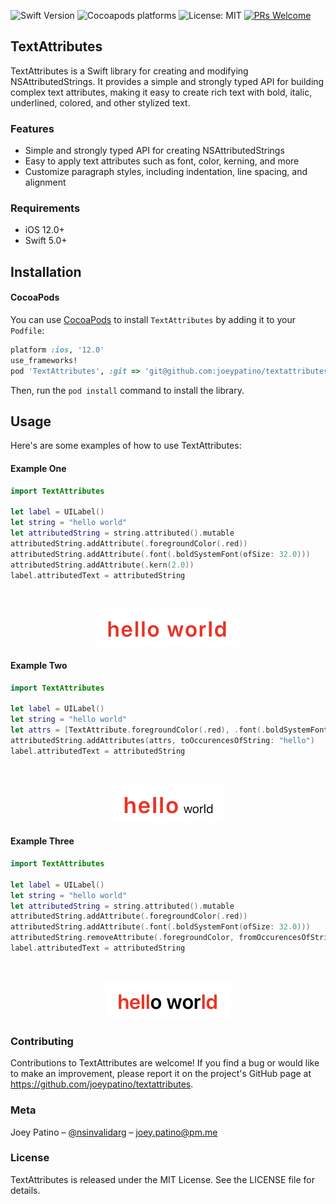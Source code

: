![Swift Version](https://img.shields.io/badge/Swift-5.0-blue)
![Cocoapods platforms](https://img.shields.io/badge/platform-iOS-red)
![License: MIT](https://img.shields.io/badge/License-MIT-blue.svg)
[![PRs Welcome](https://img.shields.io/badge/PRs-welcome-brightgreen.svg)](http://makeapullrequest.com)


## TextAttributes

TextAttributes is a Swift library for creating and modifying NSAttributedStrings. It provides a simple and strongly typed API for building complex text attributes, making it easy to create rich text with bold, italic, underlined, colored, and other stylized text.

### Features

- Simple and strongly typed API for creating NSAttributedStrings
- Easy to apply text attributes such as font, color, kerning, and more
- Customize paragraph styles, including indentation, line spacing, and alignment

### Requirements

- iOS 12.0+
- Swift 5.0+

## Installation

#### CocoaPods

You can use [CocoaPods](http://cocoapods.org/) to install `TextAttributes` by adding it to your `Podfile`:

```ruby
platform :ios, '12.0'
use_frameworks!
pod 'TextAttributes', :git => 'git@github.com:joeypatino/textattributes.git'
```

Then, run the `pod install` command to install the library.

## Usage

Here's are some examples of how to use TextAttributes:

#### Example One

``` swift
import TextAttributes

let label = UILabel()
let string = "hello world"
let attributedString = string.attributed().mutable
attributedString.addAttribute(.foregroundColor(.red))
attributedString.addAttribute(.font(.boldSystemFont(ofSize: 32.0)))
attributedString.addAttribute(.kern(2.0))
label.attributedText = attributedString
```
<br />
<p align="center">
  <img height="60" src="repository_assets/example_one.png" />
</p>

#### Example Two

``` swift
import TextAttributes

let label = UILabel()
let string = "hello world"
let attrs = [TextAttribute.foregroundColor(.red), .font(.boldSystemFont(ofSize: 32.0)), .kern(2.0)] 
attributedString.addAttributes(attrs, toOccurencesOfString: "hello")
label.attributedText = attributedString
```
<br />
<p align="center">
  <img height="60" src="repository_assets/example_two.png" />
</p>

#### Example Three

``` swift
import TextAttributes

let label = UILabel()
let string = "hello world"
let attributedString = string.attributed().mutable
attributedString.addAttribute(.foregroundColor(.red))
attributedString.addAttribute(.font(.boldSystemFont(ofSize: 32.0)))
attributedString.removeAttribute(.foregroundColor, fromOccurencesOfString: "o wor")
label.attributedText = attributedString
```
<br />
<p align="center">
  <img height="60" src="repository_assets/example_three.png" />
</p>


### Contributing

Contributions to TextAttributes are welcome! If you find a bug or would like to make an improvement, please report it on the project's GitHub page at https://github.com/joeypatino/textattributes.

### Meta

Joey Patino – [@nsinvalidarg](https://twitter.com/nsinvalidarg) – joey.patino@pm.me

### License

TextAttributes is released under the MIT License. See the LICENSE file for details.
